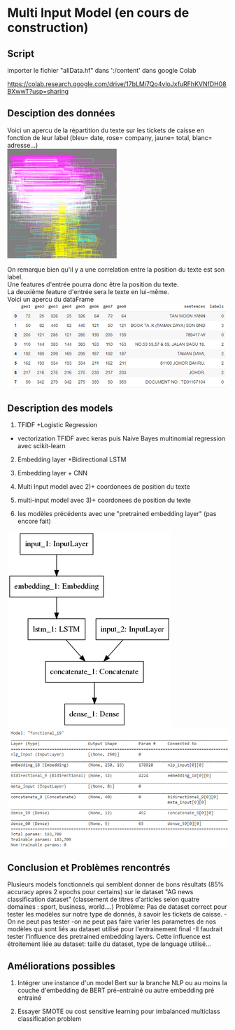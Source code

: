 # Multi Input Model (en cours de construction)

## Script  

importer le fichier "allData.hf" dans ':/content' dans google Colab

https://colab.research.google.com/drive/17bLMi7Qo4vloJxfuRFhKVNfDH08BXwwT?usp=sharing

## Desciption des données
Voici un apercu de la répartition du texte sur les tickets de caisse en fonction de leur label (bleu= date, rose= company, jaune= total, blanc= adresse...)  
<img src="https://github.com/LauraBreton-leonard/PRD/blob/main/NER/MULTI_INPUT_MODEL/IMAGES/bbox.png" width="250" height="250"/>  
  
  
On remarque bien qu'il y a une correlation entre la position du texte est son label.  
Une features d'entrée pourra donc être la position du texte.  
La deuxième feature d'entrée sera le texte en lui-même.  
Voici un apercu du dataFrame  
![alt text](https://github.com/LauraBreton-leonard/PRD/blob/main/NER/MULTI_INPUT_MODEL/IMAGES/dataFrame.PNG?raw=true)

## Description des models
1) TFIDF +Logistic Regression  
- vectorization TFIDF avec keras puis Naive Bayes multinomial regression avec scikit-learn

2) Embedding layer +Bidirectional LSTM

3) Embedding layer + CNN

4) Multi Input model avec 2)+ coordonees de position du texte

5) multi-input model avec 3)+ coordonees de position du texte

6) les modèles précédents avec une "pretrained embedding layer" (pas encore fait) 

![alt text](https://github.com/LauraBreton-leonard/PRD/blob/main/NER/MULTI_INPUT_MODEL/IMAGES/schemaModel.png?raw=true)  ![alt text](https://github.com/LauraBreton-leonard/PRD/blob/main/NER/MULTI_INPUT_MODEL/IMAGES/modelCouches.PNG?raw=true)  


## Conclusion et Problèmes rencontrés

Plusieurs models fonctionnels qui semblent donner de bons résultats (85% accuracy apres 2 epochs pour certains) sur le dataset "AG news classification dataset" (classement de titres d'articles selon quatre domaines : sport, business, world....)
Problème: Pas de dataset correct pour tester les modèles sur notre type de donnés, à savoir les tickets de caisse.
-On ne peut pas tester
-on ne peut pas faire varier les parametres de nos modèles  qui sont liés au dataset utilisé pour l'entrainement final
-Il faudrait tester l'influence des pretrained embedding layers. Cette influence est étroitement liée au dataset: taille du dataset, type de language utilisé...


## Améliorations possibles
1) Intégrer une instance d'un model Bert sur la branche NLP ou au moins la couche d'embedding de BERT pré-entrainé ou autre embedding pré entrainé   

2) Essayer SMOTE ou cost sensitive learning pour imbalanced multiclass classification problem
